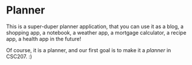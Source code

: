 # Planner

This is a super-duper planner application, that you can use it as a blog, a shopping app, a notebook, a weather app, 
a mortgage calculator, a recipe app, a health app in the future!

Of course, it is a planner, and our first goal is to make it a *planner* in CSC207. :) 
